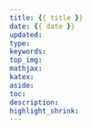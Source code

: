 ```yaml
---
title: {{ title }}
date: {{ date }}
updated:
type: 
keywords:
top_img:
mathjax:
katex:
aside:
toc: 
description:
highlight_shrink:
---
```


